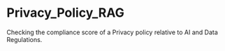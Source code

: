 # Privacy_Policy_RAG
Checking the compliance score of a Privacy policy relative to AI and Data Regulations.
